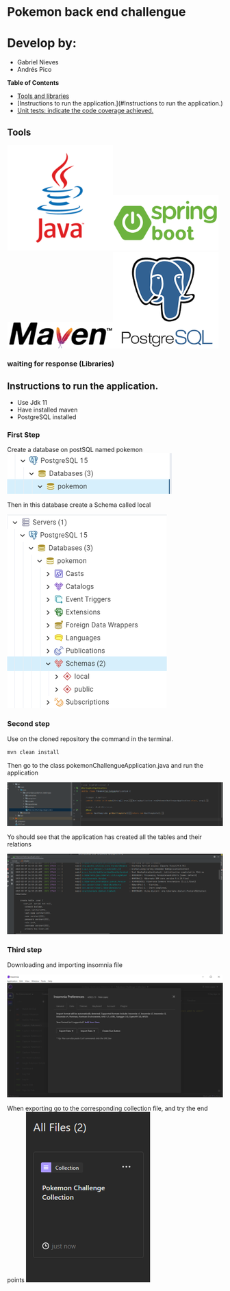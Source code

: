 # Pokemon back end challengue

# Develop by:
- Gabriel Nieves
- Andrés Pico

**Table of Contents**
- [Tools and libraries](#tools)
- [Instructions to run the application.](#Instructions to run the application.)
- [Unit tests: indicate the code coverage achieved.](#agregar-un-usuario-a-la-base-de-datos)

## Tools

<img class=mobile-image src="img/javaImg.png" /><img class=mobile-image src="img/spring-boot-logo.png" />
<img class=mobile-image src="img/mavenImg.png" /><img class=mobile-image src="img/postgresImg.png" />


### waiting for response (Libraries)


## Instructions to run the application.

- Use Jdk 11 
- Have installed maven
- PostgreSQL installed

### First Step

Create a database on postSQL named pokemon  
![](/img/creatingDatabase.png)

Then in this database create a Schema called local

![](/img/creatingSchema.png)

### Second step
Use on the cloned repository the command in the terminal.

```bash
mvn clean install
```

Then go to the class pokemonChallengueApplication.java and run the application

![](/img/spring-boot-aplication.png)

Yo should see that the application has created all the tables and their relations

![](/img/created_tables.png)
### Third step

Downloading and importing insomnia file 

![](/img/insomnia_import.png)

When exporting go to the corresponding collection file, and try the end points
![](/img/imported_file.png)

<style>
  .img {
    display: inline-block;
  }
  img.mobile-image {
    width: 49%;
    display: inline-block;
  }
</style>

